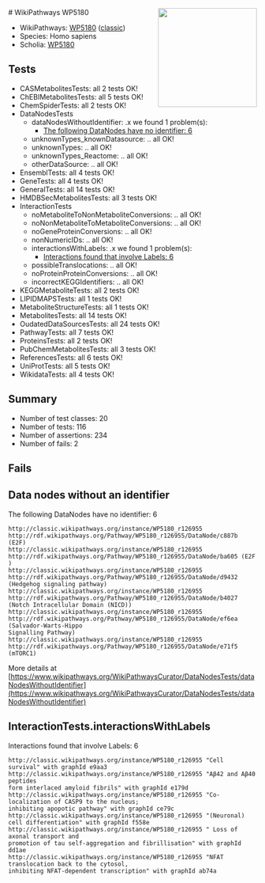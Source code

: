 <img style="float: right; width: 200px" src="https://upload.wikimedia.org/wikipedia/commons/thumb/8/83/Wplogo_with_text_500.png/640px-Wplogo_with_text_500.png" />
# WikiPathways WP5180

* WikiPathways: [WP5180](https://wikipathways.org/pathways/WP5180) ([classic](https://classic.wikipathways.org/instance/WP5180))
* Species: Homo sapiens
* Scholia: [WP5180](https://scholia.toolforge.org/wikipathways/WP5180)
## Tests
* CASMetabolitesTests: all 2 tests OK!
* ChEBIMetabolitesTests: all 5 tests OK!
* ChemSpiderTests: all 2 tests OK!
* DataNodesTests
    * dataNodesWithoutIdentifier: .x we found 1 problem(s):
        * [The following DataNodes have no identifier: 6](#d2d32fa5)
    * unknownTypes_knownDatasource: .. all OK!
    * unknownTypes: .. all OK!
    * unknownTypes_Reactome: .. all OK!
    * otherDataSource: .. all OK!
* EnsemblTests: all 4 tests OK!
* GeneTests: all 4 tests OK!
* GeneralTests: all 14 tests OK!
* HMDBSecMetabolitesTests: all 3 tests OK!
* InteractionTests
    * noMetaboliteToNonMetaboliteConversions: .. all OK!
    * noNonMetaboliteToMetaboliteConversions: .. all OK!
    * noGeneProteinConversions: .. all OK!
    * nonNumericIDs: .. all OK!
    * interactionsWithLabels: .x we found 1 problem(s):
        * [Interactions found that involve Labels: 6](#630d267d)
    * possibleTranslocations: .. all OK!
    * noProteinProteinConversions: .. all OK!
    * incorrectKEGGIdentifiers: .. all OK!
* KEGGMetaboliteTests: all 2 tests OK!
* LIPIDMAPSTests: all 1 tests OK!
* MetaboliteStructureTests: all 1 tests OK!
* MetabolitesTests: all 14 tests OK!
* OudatedDataSourcesTests: all 24 tests OK!
* PathwayTests: all 7 tests OK!
* ProteinsTests: all 2 tests OK!
* PubChemMetabolitesTests: all 3 tests OK!
* ReferencesTests: all 6 tests OK!
* UniProtTests: all 5 tests OK!
* WikidataTests: all 4 tests OK!


## Summary

* Number of test classes: 20
* Number of tests: 116
* Number of assertions: 234
* Number of fails: 2

## Fails

<a name="d2d32fa5" />

## Data nodes without an identifier

The following DataNodes have no identifier: 6
```
http://classic.wikipathways.org/instance/WP5180_r126955 http://rdf.wikipathways.org/Pathway/WP5180_r126955/DataNode/c887b (E2F)
http://classic.wikipathways.org/instance/WP5180_r126955 http://rdf.wikipathways.org/Pathway/WP5180_r126955/DataNode/ba605 (E2F
)
http://classic.wikipathways.org/instance/WP5180_r126955 http://rdf.wikipathways.org/Pathway/WP5180_r126955/DataNode/d9432 (Hedgehog signaling pathway)
http://classic.wikipathways.org/instance/WP5180_r126955 http://rdf.wikipathways.org/Pathway/WP5180_r126955/DataNode/b4027 (Notch Intracellular Domain (NICD))
http://classic.wikipathways.org/instance/WP5180_r126955 http://rdf.wikipathways.org/Pathway/WP5180_r126955/DataNode/ef6ea (Salvador-Warts-Hippo 
Signalling Pathway)
http://classic.wikipathways.org/instance/WP5180_r126955 http://rdf.wikipathways.org/Pathway/WP5180_r126955/DataNode/e71f5 (mTORC1)
```

More details at [https://www.wikipathways.org/WikiPathwaysCurator/DataNodesTests/dataNodesWithoutIdentifier](https://www.wikipathways.org/WikiPathwaysCurator/DataNodesTests/dataNodesWithoutIdentifier)

<a name="630d267d" />

## InteractionTests.interactionsWithLabels

Interactions found that involve Labels: 6
```
http://classic.wikipathways.org/instance/WP5180_r126955 "Cell survival" with graphId e9aa3
http://classic.wikipathways.org/instance/WP5180_r126955 "Aβ42 and Aβ40 peptides 
form interlaced amyloid fibrils" with graphId e179d
http://classic.wikipathways.org/instance/WP5180_r126955 "Co-localization of CASP9 to the nucleus;
inhibiting apopotic pathway" with graphId ce79c
http://classic.wikipathways.org/instance/WP5180_r126955 "(Neuronal) cell differentiation" with graphId f558e
http://classic.wikipathways.org/instance/WP5180_r126955 " Loss of axonal transport and 
promotion of tau self-aggregation and fibrillisation" with graphId dd1ae
http://classic.wikipathways.org/instance/WP5180_r126955 "NFAT translocation back to the cytosol,
inhibiting NFAT-dependent transcription" with graphId ab74a
```

